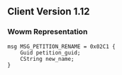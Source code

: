 ## Client Version 1.12

### Wowm Representation
```rust,ignore
msg MSG_PETITION_RENAME = 0x02C1 {
    Guid petition_guid;    
    CString new_name;    
}

```

